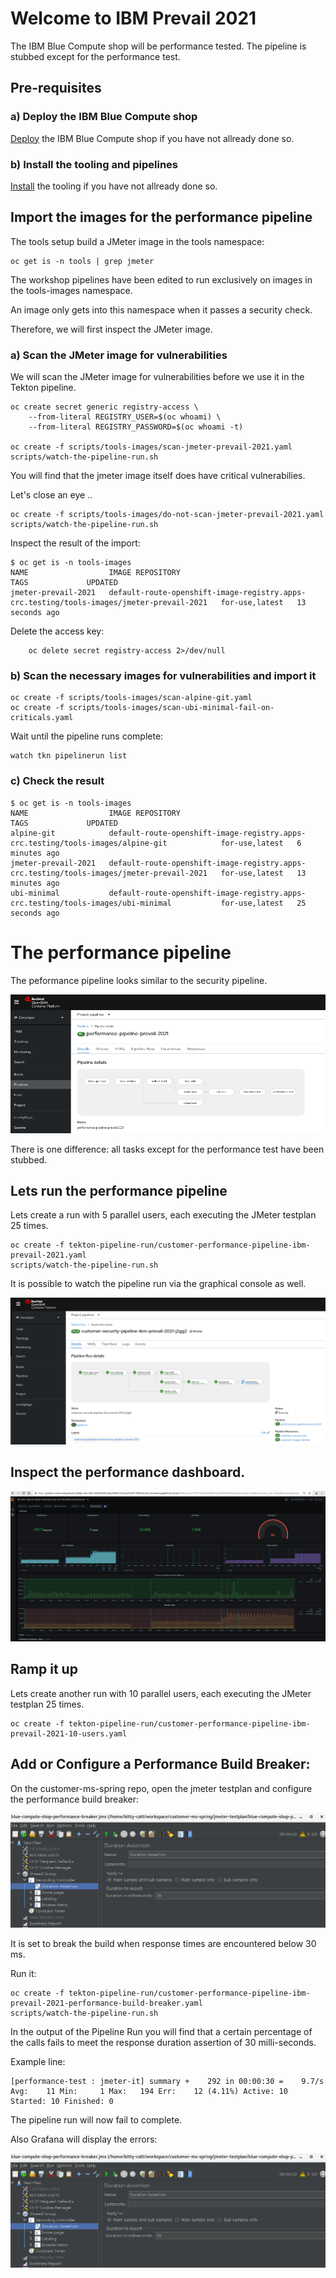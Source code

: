 # Welcome to IBM Prevail 2021

The IBM Blue Compute shop will be performance tested. The pipeline is stubbed except for the performance test.

## Pre-requisites

### a) Deploy the IBM Blue Compute shop

[Deploy](../functionality/DEPLOY-FULL-BC.MD) the IBM Blue Compute shop if you have not allready done so.

### b) Install the tooling and pipelines

[Install](../nuts-and-bolts/MINI-SETUP.MD) the tooling if you have not allready done so.


## Import the images for the performance pipeline

The tools setup build a JMeter image in the tools namespace:

    oc get is -n tools | grep jmeter

The workshop pipelines have been edited to run exclusively on images in the tools-images namespace. 

An image only gets into this namespace when it passes a security check.

Therefore, we will first inspect the JMeter image.

### a) Scan the JMeter image for vulnerabilities

We will scan the JMeter image for vulnerabilities before we use it in the Tekton pipeline. 

    oc create secret generic registry-access \
        --from-literal REGISTRY_USER=$(oc whoami) \
        --from-literal REGISTRY_PASSWORD=$(oc whoami -t)

    oc create -f scripts/tools-images/scan-jmeter-prevail-2021.yaml 
    scripts/watch-the-pipeline-run.sh

You will find that the jmeter image itself does have critical vulnerabilies. 

Let's close an eye ..

    oc create -f scripts/tools-images/do-not-scan-jmeter-prevail-2021.yaml
    scripts/watch-the-pipeline-run.sh    

Inspect the result of the import:

    $ oc get is -n tools-images
    NAME                  IMAGE REPOSITORY                                                                           TAGS             UPDATED
    jmeter-prevail-2021   default-route-openshift-image-registry.apps-crc.testing/tools-images/jmeter-prevail-2021   for-use,latest   13 seconds ago

Delete the access key:

        oc delete secret registry-access 2>/dev/null

### b) Scan the necessary images for vulnerabilities and import it

    oc create -f scripts/tools-images/scan-alpine-git.yaml
    oc create -f scripts/tools-images/scan-ubi-minimal-fail-on-criticals.yaml 

Wait until the pipeline runs complete:

    watch tkn pipelinerun list


### c)  Check the result

    $ oc get is -n tools-images
    NAME                  IMAGE REPOSITORY                                                                           TAGS             UPDATED
    alpine-git            default-route-openshift-image-registry.apps-crc.testing/tools-images/alpine-git            for-use,latest   6 minutes ago
    jmeter-prevail-2021   default-route-openshift-image-registry.apps-crc.testing/tools-images/jmeter-prevail-2021   for-use,latest   13 minutes ago
    ubi-minimal           default-route-openshift-image-registry.apps-crc.testing/tools-images/ubi-minimal           for-use,latest   25 seconds ago


# The performance pipeline

The peformance pipeline looks similar to the security pipeline. 

![Fail](../../images/performance-pipeline.png?raw=true "Title")

There is one difference: all tasks except for the performance test have been stubbed.


## Lets run the performance pipeline

Lets create a run with 5 parallel users, each executing the JMeter testplan 25 times.

    oc create -f tekton-pipeline-run/customer-performance-pipeline-ibm-prevail-2021.yaml 
    scripts/watch-the-pipeline-run.sh  

It is possible to watch the pipeline run via the graphical console as well.

![Fail](../../images/performance-test-run.png?raw=true "Title")


## Inspect the performance dashboard.

![Fail](../../images/performance-test.png?raw=true "Title")


## Ramp it up

Lets create another run with 10 parallel users, each executing the JMeter testplan 25 times.

    oc create -f tekton-pipeline-run/customer-performance-pipeline-ibm-prevail-2021-10-users.yaml 

## Add or Configure a Performance Build Breaker:

On the customer-ms-spring repo, open the jmeter testplan and configure the performance build breaker:

![Fail](../../images/performance-build-breaker-1.png?raw=true "Title")

It is set to break the build when response times are encountered below 30 ms.

Run it:

    oc create -f tekton-pipeline-run/customer-performance-pipeline-ibm-prevail-2021-performance-build-breaker.yaml 
    scripts/watch-the-pipeline-run.sh 

In the output of the Pipeline Run you will find that a certain percentage of the calls fails to meet the response duration assertion of 30 milli-seconds. 

Example line:

    [performance-test : jmeter-it] summary +    292 in 00:00:30 =    9.7/s Avg:    11 Min:     1 Max:   194 Err:    12 (4.11%) Active: 10 Started: 10 Finished: 0

The pipeline run will now fail to complete. 

Also Grafana will display the errors:

![Fail](../../images/performance-build-breaker-1.png?raw=true "Title")